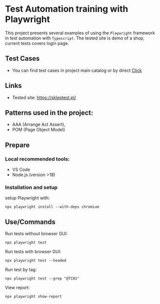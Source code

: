 # Test Automation training with Playwright

This project presents several examples of using the `Playwright` framework in test automation with `Typescript`. The tested site is demo of a shop, current tests covers login page.

## Test Cases
- You can find test cases in project main catalog or by direct [Click](https://github.com/zakmich/generic_shop_tests/blob/main/TEST-CASE.md)

## Links

- Tested site: https://skleptest.pl/

## Patterns used in the project:

- AAA (Arrange Act Assert),
- POM (Page Object Model)

## Prepare

### Local recommended tools:

- VS Code
- Node.js (version >18)

### Installation and setup

setup Playwright with:

```
npx playwright install --with-deps chromium
```

## Use/Commands

Run tests without browser GUI:

```
npx playwright test
```

Run tests with browser GUI:

```
npx playwright test --headed
```

Run test by tag:
```
npx playwright test --grep "@TC01"
```

View report:

```
npx playwright show-report
```
